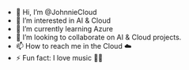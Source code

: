 - 👋 Hi, I’m @JohnnieCloud
- 👀 I’m interested in AI & Cloud
- 🌱 I’m currently learning Azure
- 💞️ I’m looking to collaborate on AI & Cloud projects.
- 📫 How to reach me in the Cloud ☁️
- ⚡ Fun fact: I love music 🎵🎶

<!---
JohnnieCloud/JohnnieCloud is a ✨ special ✨ repository because its `README.md` (this file) appears on your GitHub profile.
You can click the Preview link to take a look at your changes.
--->
